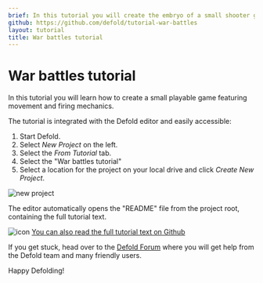 ```yaml
---
brief: In this tutorial you will create the embryo of a small shooter game. This is a good starting point if you are new to Defold.
github: https://github.com/defold/tutorial-war-battles
layout: tutorial
title: War battles tutorial
---
```


# War battles tutorial

In this tutorial you will learn how to create a small playable game featuring movement and firing mechanics.

The tutorial is integrated with the Defold editor and easily accessible:

1. Start Defold.
2. Select *New Project* on the left.
3. Select the *From Tutorial* tab.
4. Select the "War battles tutorial"
5. Select a location for the project on your local drive and click *Create New Project*.

![new project](../images/new-war-battles.png)

The editor automatically opens the "README" file from the project root, containing the full tutorial text.

![icon](../images/icon-tutorial.svg)
[You can also read the full tutorial text on Github](https://github.com/defold/tutorial-war-battles)

If you get stuck, head over to the [Defold Forum](//forum.defold.com) where you will get help from the Defold team and many friendly users.

Happy Defolding!
